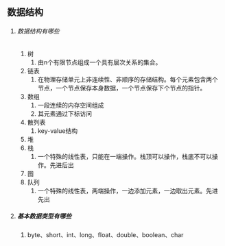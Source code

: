 ## 数据结构

1. ###### 数据结构有哪些
   1. 树
      1. 由n个有限节点组成一个具有层次关系的集合。
   2. 链表
      1. 在物理存储单元上非连续性、非顺序的存储结构。每个元素包含两个节点，一个节点保存本身数据，一个节点保存下个节点的指针。
   3. 数组
      1. 一段连续的内存空间组成
      2. 其元素通过下标访问
   4. 散列表
      1. key-value结构
   5. 堆
   6. 栈
      1. 一个特殊的线性表，只能在一端操作。栈顶可以操作，栈底不可以操作。先进后出
   7. 图
   8. 队列
      1. 一个特殊的线性表，两端操作，一边添加元素，一边取出元素。先进先出
2. ##### 基本数据类型有哪些
   1. byte、short、int、long、float、double、boolean、char